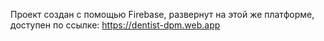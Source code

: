 Проект создан с помощью Firebase, развернут на этой же платформе, доступен по ссылке: https://dentist-dpm.web.app
